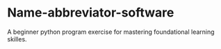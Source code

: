 # Name-abbreviator-software

A beginner python program exercise for mastering foundational learning skilles.
